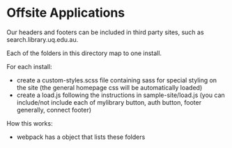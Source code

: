 # Offsite Applications

Our headers and footers can be included in third party sites, such as search.library.uq.edu.au.

Each of the folders in this directory map to one install.

For each install:
- create a custom-styles.scss file containing sass for special styling on the site (the general homepage css will be automatically loaded)
- create a load.js following the instructions in sample-site/load.js (you can include/not include each of mylibrary button, auth button, footer generally, connect footer)

How this works:
- webpack has a object that lists these folders